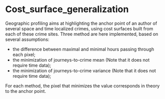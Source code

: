 # Cost_surface_generalization
Geographic profiling aims at highlighting the anchor point of an author of several space and time localized crimes, using cost surfaces built from each of these crime sites. Three method are here implemented, based on several assumptions:

- the difference between maximal and minimal hours passing through each pixel;
- the minimization of journeys-to-crime mean (Note that it does not require time data);
- the minimization of journeys-to-crime variance (Note that it does not require time data);

For each method, the pixel that minimizes the value corresponds in theory to the anchor point.
